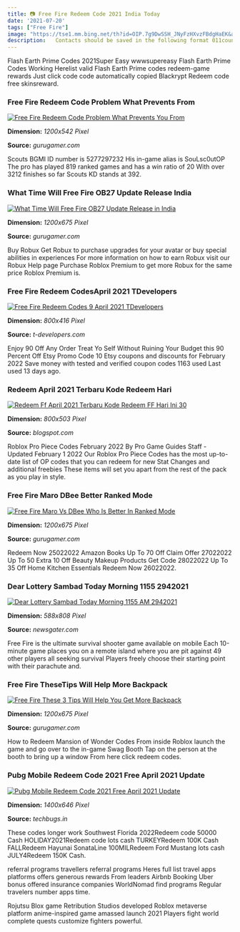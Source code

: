 ```yaml
---
title: 📷 Free Fire Redeem Code 2021 India Today
date: '2021-07-20'
tags: ["Free Fire"]
image: "https://tse1.mm.bing.net/th?id=OIP.7g9DwSSH_JNyFzHXvzFBdgHaEK&amp;pid=15.1"
description:   Contacts should be saved in the following format 011country code city code phone number   This application is for Net10 customers with active service Andro
---
```




Flash Earth Prime Codes 2021Super Easy wwwsupereasy Flash Earth Prime Codes Working Herelist valid Flash Earth Prime codes redeem-game rewards Just click code code automatically copied Blackrypt Redeem code free skinsreward.



### Free Fire Redeem Code Problem What Prevents From 

[![Free Fire Redeem Code Problem What Prevents You From ](https://img.gurugamer.com/resize/1200x-/2021/04/19/free-fire-code-error-827b.jpg)](https://img.gurugamer.com/resize/1200x-/2021/04/19/free-fire-code-error-827b.jpg)


**Dimension:** _1200x542 Pixel_ 

**Source:** _gurugamer.com_ 


Scouts BGMI ID number is 5277297232 His in-game alias is SouLsc0utOP The pro has played 819 ranked games and has a win ratio of 20 With over 3212 finishes so far Scouts KD stands at 392.


### What Time Will Free Fire OB27 Update Release India

[![What Time Will Free Fire OB27 Update Release in India](https://img.gurugamer.com/resize/1200x-/2021/04/14/free-fire-bloodwing-city-a6a0.jpg)](https://img.gurugamer.com/resize/1200x-/2021/04/14/free-fire-bloodwing-city-a6a0.jpg)


**Dimension:** _1200x675 Pixel_ 

**Source:** _gurugamer.com_ 


Buy Robux Get Robux to purchase upgrades for your avatar or buy special abilities in experiences For more information on how to earn Robux visit our Robux Help page Purchase Roblox Premium to get more Robux for the same price Roblox Premium is.


### Free Fire Redeem CodesApril 2021 TDevelopers

[![Free Fire Redeem Codes 9 April 2021  TDevelopers](https://staticg.sportskeeda.com/editor/2021/04/5a6cd-16178805937219-800.jpg)](https://staticg.sportskeeda.com/editor/2021/04/5a6cd-16178805937219-800.jpg)


**Dimension:** _800x416 Pixel_ 

**Source:** _t-developers.com_ 


Enjoy 90 Off Any Order Treat Yo Self Without Ruining Your Budget this 90 Percent Off Etsy Promo Code 10 Etsy coupons and discounts for February 2022 Save money with tested and verified coupon codes 1163 used Last used 13 days ago.


### Redeem April 2021 Terbaru Kode Redeem Hari 

[![Redeem Ff April 2021  Terbaru Kode Redeem FF Hari Ini 30 ](https://dafunda.com/wp-content/uploads/2021/03/Syarat-Dan-Cara-Mendapatkan-Kode-Redeem-Free-Fire.jpg)](https://dafunda.com/wp-content/uploads/2021/03/Syarat-Dan-Cara-Mendapatkan-Kode-Redeem-Free-Fire.jpg)


**Dimension:** _800x503 Pixel_ 

**Source:** _blogspot.com_ 


Roblox Pro Piece Codes February 2022 By Pro Game Guides Staff - Updated February 1 2022 Our Roblox Pro Piece Codes has the most up-to-date list of OP codes that you can redeem for new Stat Changes and additional freebies These items will set you apart from the rest of the pack as you play in style.


### Free Fire Maro DBee Better Ranked Mode

[![Free Fire Maro Vs DBee Who Is Better In Ranked Mode](https://img.gurugamer.com/resize/1200x-/2021/06/08/adobe-post-20210517-1709200-1399625188101573-1200x-2bf7.jpg)](https://img.gurugamer.com/resize/1200x-/2021/06/08/adobe-post-20210517-1709200-1399625188101573-1200x-2bf7.jpg)


**Dimension:** _1200x675 Pixel_ 

**Source:** _gurugamer.com_ 


Redeem Now 25022022 Amazon Books Up To 70 Off Claim Offer 27022022 Up To 50 Extra 10 Off Beauty Makeup Products Get Code 28022022 Up To 35 Off Home Kitchen Essentials Redeem Now 26022022.


### Dear Lottery Sambad Today Morning 1155 2942021 

[![Dear Lottery Sambad Today Morning 1155 AM 2942021 ](https://www.newsgater.com/wp-content/uploads/2021/04/dear-lottery-sambad-today-morning-11-55-am-29-4-2021.jpg)](https://www.newsgater.com/wp-content/uploads/2021/04/dear-lottery-sambad-today-morning-11-55-am-29-4-2021.jpg)


**Dimension:** _588x808 Pixel_ 

**Source:** _newsgater.com_ 


Free Fire is the ultimate survival shooter game available on mobile Each 10-minute game places you on a remote island where you are pit against 49 other players all seeking survival Players freely choose their starting point with their parachute and.


### Free Fire TheseTips Will Help More Backpack 

[![Free Fire These 3 Tips Will Help You Get More Backpack ](https://img.gurugamer.com/resize/1200x-/2021/05/21/free-fire-backpac-bf37.jpg)](https://img.gurugamer.com/resize/1200x-/2021/05/21/free-fire-backpac-bf37.jpg)


**Dimension:** _1200x675 Pixel_ 

**Source:** _gurugamer.com_ 


How to Redeem Mansion of Wonder Codes From inside Roblox launch the game and go over to the in-game Swag Booth Tap on the person at the booth to bring up a window From here click redeem codes.


### Pubg Mobile Redeem Code 2021 Free April 2021 Update 

[![Pubg Mobile Redeem Code 2021 Free  April 2021 Update ](https://techbugs.in/wp-content/uploads/2021/03/Pubg-Mobile-Redeem-Code-2021-1400x646.jpg)](https://techbugs.in/wp-content/uploads/2021/03/Pubg-Mobile-Redeem-Code-2021-1400x646.jpg)


**Dimension:** _1400x646 Pixel_ 

**Source:** _techbugs.in_ 



These codes longer work Southwest Florida 2022Redeem code 50000 Cash HOLIDAY2021Redeem code lots cash TURKEYRedeem 100K Cash FALLRedeem Hayunai SonataLine 100MILRedeem Ford Mustang lots cash JULY4Redeem 150K Cash.


 referral programs travellers referral programs Heres full list travel apps platforms offers generous rewards From leaders Airbnb Booking Uber bonus offered insurance companies WorldNomad find programs Regular travelers number apps time.


Rojutsu Blox game Retribution Studios developed Roblox metaverse platform anime-inspired game amassed launch 2021 Players fight world complete quests customize fighters powerful.




